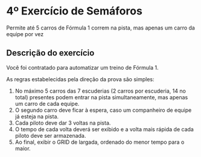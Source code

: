 # 4º Exercício de Semáforos
Permite até 5 carros de Fórmula 1 correm na pista, mas apenas um carro da equipe por vez

## Descrição do exercício
Você foi contratado para automatizar um treino de Fórmula 1. <br>

As regras estabelecidas pela direção da prova são simples:
1) No máximo 5 carros das 7 escuderias (2 carros por escuderia, 14 no total) presentes podem entrar na pista simultaneamente, mas apenas um carro de cada equipe.
2) O segundo carro deve ficar à espera, caso um companheiro de equipe já esteja na pista.
3) Cada piloto deve dar 3 voltas na pista.
4) O tempo de cada volta deverá ser exibido e a volta mais rápida de cada piloto deve ser armazenada.
5) Ao final, exibir o GRID de largada, ordenado do menor tempo para o maior.
